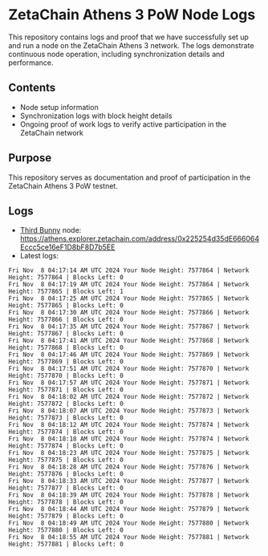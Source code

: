# ZetaChain Athens 3 PoW Node Logs
This repository contains logs and proof that we have successfully set up and run a node on the ZetaChain Athens 3 network. The logs demonstrate continuous node operation, including synchronization details and performance.

## Contents
- Node setup information
- Synchronization logs with block height details
- Ongoing proof of work logs to verify active participation in the ZetaChain network

## Purpose
This repository serves as documentation and proof of participation in the ZetaChain Athens 3 PoW testnet.

## Logs

- [Third Bunny](https://thirdbunny.xyz/) node: https://athens.explorer.zetachain.com/address/0x225254d35dE666064Eccc5ce16eF1D8bF8D7b5EE
- Latest logs:
```
Fri Nov  8 04:17:14 AM UTC 2024 Your Node Height: 7577864 | Network Height: 7577864 | Blocks Left: 0
Fri Nov  8 04:17:19 AM UTC 2024 Your Node Height: 7577864 | Network Height: 7577865 | Blocks Left: 1
Fri Nov  8 04:17:25 AM UTC 2024 Your Node Height: 7577865 | Network Height: 7577865 | Blocks Left: 0
Fri Nov  8 04:17:30 AM UTC 2024 Your Node Height: 7577866 | Network Height: 7577866 | Blocks Left: 0
Fri Nov  8 04:17:35 AM UTC 2024 Your Node Height: 7577867 | Network Height: 7577867 | Blocks Left: 0
Fri Nov  8 04:17:41 AM UTC 2024 Your Node Height: 7577868 | Network Height: 7577868 | Blocks Left: 0
Fri Nov  8 04:17:46 AM UTC 2024 Your Node Height: 7577869 | Network Height: 7577869 | Blocks Left: 0
Fri Nov  8 04:17:51 AM UTC 2024 Your Node Height: 7577870 | Network Height: 7577870 | Blocks Left: 0
Fri Nov  8 04:17:57 AM UTC 2024 Your Node Height: 7577871 | Network Height: 7577871 | Blocks Left: 0
Fri Nov  8 04:18:02 AM UTC 2024 Your Node Height: 7577872 | Network Height: 7577872 | Blocks Left: 0
Fri Nov  8 04:18:07 AM UTC 2024 Your Node Height: 7577873 | Network Height: 7577873 | Blocks Left: 0
Fri Nov  8 04:18:12 AM UTC 2024 Your Node Height: 7577874 | Network Height: 7577874 | Blocks Left: 0
Fri Nov  8 04:18:18 AM UTC 2024 Your Node Height: 7577874 | Network Height: 7577874 | Blocks Left: 0
Fri Nov  8 04:18:23 AM UTC 2024 Your Node Height: 7577875 | Network Height: 7577875 | Blocks Left: 0
Fri Nov  8 04:18:28 AM UTC 2024 Your Node Height: 7577876 | Network Height: 7577876 | Blocks Left: 0
Fri Nov  8 04:18:33 AM UTC 2024 Your Node Height: 7577877 | Network Height: 7577877 | Blocks Left: 0
Fri Nov  8 04:18:39 AM UTC 2024 Your Node Height: 7577878 | Network Height: 7577878 | Blocks Left: 0
Fri Nov  8 04:18:44 AM UTC 2024 Your Node Height: 7577879 | Network Height: 7577879 | Blocks Left: 0
Fri Nov  8 04:18:49 AM UTC 2024 Your Node Height: 7577880 | Network Height: 7577880 | Blocks Left: 0
Fri Nov  8 04:18:55 AM UTC 2024 Your Node Height: 7577881 | Network Height: 7577881 | Blocks Left: 0
```
